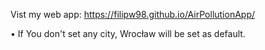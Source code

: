 Vist my web app: https://filipw98.github.io/AirPollutionApp/

• If You don't set any city, Wrocław will be set as default.
